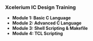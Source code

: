 ### Xcelerium IC Design Training

- **Module 1: Basic C Language**
- **Module 2: Advanced C Language**
- **Module 3: Shell Scripting & Makefile**
- **Module 4: TCL Scripting**